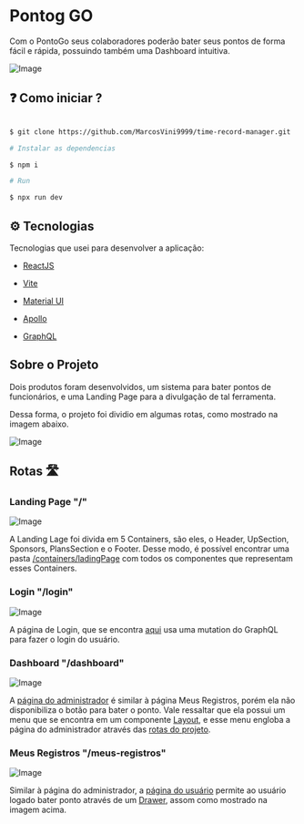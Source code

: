 # Pontog GO

Com o PontoGo seus colaboradores poderão bater seus pontos de forma fácil e rápida, possuindo também uma Dashboard intuitiva.

![Image](https://user-images.githubusercontent.com/66041553/264820225-297ecc4c-548d-46cb-b2a0-9c48891a3140.png)

## ❓ Como iniciar ?

```bash

$ git clone https://github.com/MarcosVini9999/time-record-manager.git

```

```bash
# Instalar as dependencias

$ npm i

# Run

$ npx run dev
```

## ⚙ Tecnologias

Tecnologias que usei para desenvolver a aplicação:

- [ReactJS](https://react.dev/)

- [Vite](https://vitejs.dev/)

- [Material UI](https://mui.com/)

- [Apollo](https://www.apollographql.com/docs/)

- [GraphQL](https://graphql.org/)

## Sobre o Projeto

Dois produtos foram desenvolvidos, um sistema para bater pontos de funcionários, e uma Landing Page para a divulgação de tal ferramenta.

Dessa forma, o projeto foi dividio em algumas rotas, como mostrado na imagem abaixo.

![Image](https://user-images.githubusercontent.com/66041553/264815387-51fbe73e-b6cc-4b92-9f29-6e40ccc1db34.png)

## Rotas 🛣

### Landing Page "/"

![Image](https://user-images.githubusercontent.com/66041553/264815553-de7c4e9f-7583-4b8e-bbb7-ecd089c5ef26.png)

A Landing Lage foi divida em 5 Containers, são eles, o Header, UpSection, Sponsors, PlansSection e o Footer. Desse modo, é possível encontrar uma pasta <a href="https://github.com/MarcosVini9999/time-record-manager/tree/main/src/containers/ladingPage" target="_blank">/containers/ladingPage</a> com todos os componentes que representam esses Containers.

### Login "/login"

![Image](https://user-images.githubusercontent.com/66041553/264816127-bae5446c-01b4-48c8-b24c-0f3b68f1a05b.png)

A página de Login, que se encontra <a href="https://github.com/MarcosVini9999/time-record-manager/tree/main/src/pages/LoginPage" target="_blank">aqui</a> usa uma mutation do GraphQL para fazer o login do usuário.

### Dashboard "/dashboard"

![Image](https://user-images.githubusercontent.com/66041553/264816229-1cab2162-3b59-43d3-a48e-677e8dc561f8.png)

A <a href="https://github.com/MarcosVini9999/time-record-manager/tree/main/src/pages/DashboardPage" target="_blank">página do administrador</a> é similar à página Meus Registros, porém ela não disponibiliza o botão para bater o ponto. Vale ressaltar que ela possui um menu que se encontra em um componente <a href="https://github.com/MarcosVini9999/time-record-manager/tree/main/src/components/Layout" target="_blank">Layout</a>, e esse menu engloba a página do administrador através das <a href="https://github.com/MarcosVini9999/time-record-manager/blob/main/src/components/Routes/router.tsx" target="_blank">rotas do projeto</a>.

### Meus Registros "/meus-registros"

![Image](https://user-images.githubusercontent.com/66041553/264816311-32565485-8264-4915-9141-214c2651d4d8.png)

Similar à página do administrador, a <a href="https://github.com/MarcosVini9999/time-record-manager/tree/main/src/pages/TimeRecordPage" target="_blank">página do usuário</a> permite ao usuário logado bater ponto através de um <a href="https://github.com/MarcosVini9999/time-record-manager/tree/main/src/components/PontoGoDrawer" target="_blank">Drawer</a>, assom como mostrado na imagem acima.
